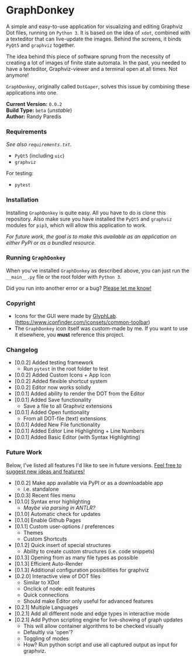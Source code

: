# GraphDonkey
A simple and easy-to-use application for visualizing and editing Graphviz
Dot files, running on `Python 3`. It is based on the idea of `xdot`, combined 
with a texteditor that can live-update the images. Behind the screens, it 
binds `PyQt5` and `graphviz` together.

The idea behind this piece of software sprung from the necessity of creating a
lot of images of finite state automata. In the past, you needed to  have a
texteditor, Graphviz-viewer and a terminal open at all times. Not anymore!

`GraphDonkey`, originally called `DotGaper`, solves this issue by combining these
applications into one.

**Current Version:** `0.0.2`<br/>
**Build Type:** `beta` (_unstable_)<br/>
**Author:** Randy Paredis

### Requirements
_See also `requirements.txt`._
* `PyQt5` (including `uic`)
* `graphviz`

For testing:
* `pytest`

### Installation
Installing `GraphDonkey` is quite easy. All you have to do is clone this
repository. Also make sure you have installed the `PyQt5` and `graphviz`
modules for `pip3`, which will allow this application to work.

_For future work, the goal is to make this available as an application on
either PyPI or as a bundled resource._

### Running `GraphDonkey`
When you've installed `GraphDonkey` as described above, you can just run
the `__main__.py` file or the root folder with `Python 3`.

Did you run into another error or a bug?
[Please let me know!](https://github.com/RandyParedis/GraphDonkey/issues)

### Copyright
* Icons for the GUI were made by [GlyphLab](https://glyphlab.com/).
(https://www.iconfinder.com/iconsets/common-toolbar)
* The `GraphDonkey` icon itself was custom-made by me. If you want to use it
elsewhere, you **must** reference this project.

### Changelog
* [0.0.2] Added testing framework
  * Run `pytest` in the root folder to test
* [0.0.2] Added Custom Icons + App Icon
* [0.0.2] Added flexible shortcut system
* [0.0.2] Editor now works solidly
* [0.0.1] Added ability to render the DOT from the Editor
* [0.0.1] Added Save functionality
  * Save a file to all Graphviz extensions
* [0.0.1] Added Open funtionality
  * From all DOT-file (text) extensions
* [0.0.1] Added New File functionality
* [0.0.1] Added Editor Line Highlighting + Line Numbers
* [0.0.1] Added Basic Editor (with Syntax Highlighting)

### Future Work
Below, I've listed all features I'd like to see in future versions.
[Feel free to suggest new ideas and features!](
https://github.com/RandyParedis/GraphDonkey/issues)

* [0.0.2] Make app available via PyPI or as a downloadable app
  * i.e. standalone
* [0.0.3] Recent files menu
* [0.1.0] Syntax error highlighting
  * _Maybe via parsing in ANTLR?_
* [0.1.0] Automatic check for updates
* [0.1.0] Enable Github Pages
* [0.1.1] Custom user-options / preferences
  * Themes
  * Custom Shortcuts
* [0.1.2] Quick insert of special structures
  * Ability to create custom structures (i.e. code snippets)
* [0.1.3] Opening from as many file types as possible
* [0.1.3] Efficient Auto-Render
* [0.1.3] Additional configuration possibilities for graphviz
* [0.2.0] Interactive view of DOT files
  * Similar to XDot
  * Onclick of node: edit features
  * Quick connections
  * Should make Editor only useful for advanced features
* [0.2.1] Multiple Languages
* [0.2.1] Add all different node and edge types in interactive mode
* [0.2.1] Add Python scripting engine for live-showing of graph updates
  * This will allow container algorithms to be checked visually
  * Defaultly via 'open'?
  * Toggling of modes
  * How? Run python script and use all captured output as input for
graphviz.
